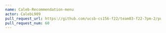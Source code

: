 ```yaml
---
name: Caleb-Recommendation-menu
actor: CalebL909
pull_request_url: https://github.com/ucsb-cs156-f22/team03-f22-7pm-2/pull/60
pull_request_num: 60
---
```

